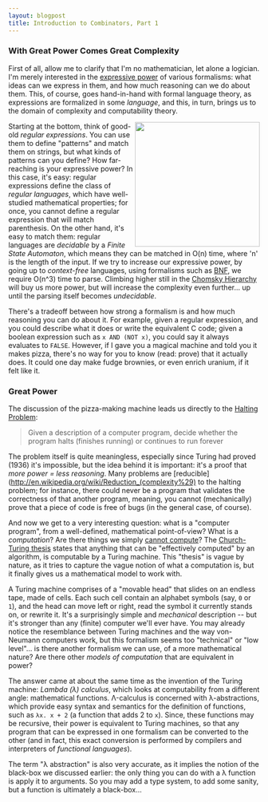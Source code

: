 ```yaml
---
layout: blogpost
title: Introduction to Combinators, Part 1
---
```


### With Great Power Comes Great Complexity ### 

First of all, allow me to clarify that I'm no mathematician, let alone a logician. I'm merely
interested in the [expressive power](http://en.wikipedia.org/wiki/Expressive_power) of various
formalisms: what ideas can we express in them, and how much reasoning can we do about them. 
This, of course, goes hand-in-hand with formal language theory, as expressions are formalized in 
some *language*, and this, in turn, brings us to the domain of complexity and computability theory.

<a href="http://cartoon-for-all.blogspot.com/2010/08/spiderman.html">
<img src="http://2.bp.blogspot.com/_9UxHwUfG2qQ/THakYJh98aI/AAAAAAAACqE/ntDoCfzhk7s/s1600/spiderman1.jpg"
style="float: right; width: 250px;"></a>

Starting at the bottom, think of good-old *regular expressions*. You can use them to define "patterns" 
and match them on strings, but what kinds of patterns can you define? How far-reaching is your 
expressive power? In this case, it's easy: regular expressions define the class of *regular
languages*, which have well-studied mathematical properties; for once, you cannot define a regular 
expression that will match parenthesis. On the other hand, it's easy to match them: regular 
languages are *decidable* by a *Finite State Automaton*, which means they can be matched in O(n)
time, where 'n' is the length of the input. If we try to increase our expressive power, by going up
to *context-free* languages, using formalisms such as [BNF](http://en.wikipedia.org/wiki/Backus_normal_form),
we require O(n^3) time to parse. Climbing higher still in the [Chomsky Hierarchy](http://en.wikipedia.org/wiki/Chomsky_hierarchy)
will buy us more power, but will increase the complexity even further... up until the parsing itself 
becomes *undecidable*.

There's a tradeoff between how strong a formalism is and how much reasoning you can do about it.
For example, given a regular expression, and you could describe what it does or write the equivalent
C code; given a boolean expression such as `x AND (NOT x)`, you could say it always evaluates to 
`FALSE`. However, if I gave you a magical machine and told you it makes pizza, there's no way for
you to know (read: prove) that it actually does. It could one day make fudge brownies, or even 
enrich uranium, if it felt like it. 

### Great Power ###

The discussion of the pizza-making machine leads us directly to the 
[Halting Problem](http://en.wikipedia.org/wiki/Halting_problem):

> Given a description of a computer program, decide whether the program halts (finishes running) 
> or continues to run forever

The problem itself is quite meaningless, especially since Turing had proved (1936) it's impossible, 
but the idea behind it is important: it's a proof that *more power = less reasoning*. Many problems
are [reducible](http://en.wikipedia.org/wiki/Reduction_(complexity%29) to the halting problem; for 
instance, there could never be a program that validates the correctness of that another program,
meaning, you cannot (mechanically) prove that a piece of code is free of bugs (in the general case, 
of course). 

And now we get to a very interesting question: what is a "computer program", from a well-defined,
mathematical point-of-view? What is a *computation*? Are there things we simply 
[cannot compute](http://en.wikipedia.org/wiki/Chaitin%27s_constant)? 
The [Church-Turing thesis](http://en.wikipedia.org/wiki/Church%E2%80%93Turing_thesis) states that 
anything that can be "effectively computed" by an algorithm, is computable by a Turing machine.
This "thesis" is vague by nature, as it tries to capture the vague notion of what a computation is,
but it finally gives us a mathematical model to work with.

A Turing machine comprises of a "movable head" that slides on an endless tape, made of cells. Each
such cell contain an alphabet symbols (say, `0` or `1`), and the head can move left or right, 
read the symbol it currently stands on, or rewrite it. It's a surprisingly simple and *mechanical* 
description -- but it's stronger than any (finite) computer we'll ever have. You may already notice
the resemblance between Turing machines and the way von-Neumann computers work, but this 
formalism seems too "technical" or "low level"... is there another formalism we can use, of a 
more mathematical nature? Are there other *models of computation* that are equivalent in power?

The answer came at about the same time as the invention of the Turing machine: *Lambda (λ) calculus*, 
which looks at computability from a different angle: mathematical functions. Λ-calculus is 
concerned with λ-abstractions, which provide easy syntax and semantics for the definition of 
functions, such as `λx. x + 2` (a function that adds 2 to `x`). Since, these functions may be 
recursive, their power is equivalent to Turing machines, so that any program that can be expressed
in one formalism can be converted to the other (and in fact, this exact conversion is performed by 
compilers and interpreters of *functional languages*). 

The term "λ abstraction" is also very accurate, as it implies the notion of the black-box we 
discussed earlier: the only thing you can do with a λ function is apply it to arguments. 
So you may add a type system, to add some sanity, but a function is ultimately a black-box...


